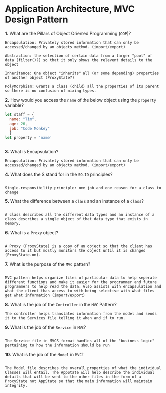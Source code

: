 # Application Architecture, MVC Design Pattern

**1.** What are the Pillars of Object Oriented Programming (`OOP`)?
<!-- enter you answer in the space below -->
```
Encapsulation: Privately stored information that can only be accessed/changed by an objects method. (import/export)

Abstraction: the selection of certain data from a larger "pool" of data (filter()?) so that it only shows the relevent details to the object

Inheritance: One object "inherits" all (or some depending) properties of another object (ProxyState?)

PolyMorphism: Grants a class (child) all the properties of its parent so there is no confusion of mixing types.

```
**2.** How would you access the `name` of the below object using the `property` variable?
```js
let staff = {
  name: "Tim",
  age: 26,
  job: "Code Monkey"
  }
let property = 'name'
```
<!-- enter you answer in the space below -->
```

```
**3.** What is Encapsulation?
<!-- enter you answer in the space below -->
```
Encapsulation: Privately stored information that can only be accessed/changed by an objects method. (import/export)

```
**4.** What does the S stand for in the `SOLID` principles?
<!-- enter you answer in the space below -->
```

Single-responsibility principle: one job and one reason for a class to change

```
**5.** What the difference between a `class` and an instance of a `class`?
<!-- enter you answer in the space below -->
```

A class describes all the different data types and an instance of a class describes a single object of that data type that exists in memory.

```
**6.** What is a `Proxy` object?
<!-- enter you answer in the space below -->
```

A Proxy (ProxyState) is a copy of an object so that the client has access to it but mostly monitors the object until it is changed (ProxyState.on).

```

**7.** What is the purpose of the `MVC` pattern?
<!-- enter you answer in the space below -->
```

MVC pattern helps organize files of particular data to help seperate different functions and make it easier for the programmer and future programmers to help read the data. Also assists with encapsulation and what the client thas access to with being selective with what files get what information (import/export)

```
**8.** What is the job of the `Controller` in the `MVC` Pattern?
<!-- enter you answer in the space below -->
```
The controller helps translates information from the model and sends it to the Services file telling it when and if to run.

```

**9.** What is the job of the `Service` in `MVC`?
<!-- enter you answer in the space below -->
```

The Service file in MVCS format handles all of the "business logic" pertaining to how the information should be run 

```
**10.** What is the job of the `Model` in `MVC`?
<!-- enter you answer in the space below -->
```

The Model file describes the overall properties of what the individual Classes will entail. The AppState will help describe the individual details that will be sent to the other files in the form of a ProxyState not AppState so that the main information will maintain integrity.

```

